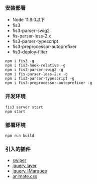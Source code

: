 ### 安装部署
* Node 11.9.0以下
* fis3
* fis3-parser-swig2 
* fis-parser-less-2.x
* fis3-parser-typescript
* fis3-preprocessor-autoprefixer
* fis3-deploy-filter 

```
npm i fis3 -g
npm i fis3-hook-relative -g
npm i fis3-parser-swig2 -g
npm i fis-parser-less-2.x -g
npm i fis3-parser-typescript -g
npm i fis3-preprocessor-autoprefixer -g
```

### 开发环境 
```
fis3 server start
npm start
```

### 部署环境
```
npm run build
```

### 引入的插件
* [swiper]('https://www.swiper.com.cn/demo/index.html')
* [jquery.layer]('http://layer.layui.com/')
* [jquery.liMarquee]('http://www.dowebok.com/demo/188/')
* [animate.css]('https://daneden.github.io/animate.css/')
